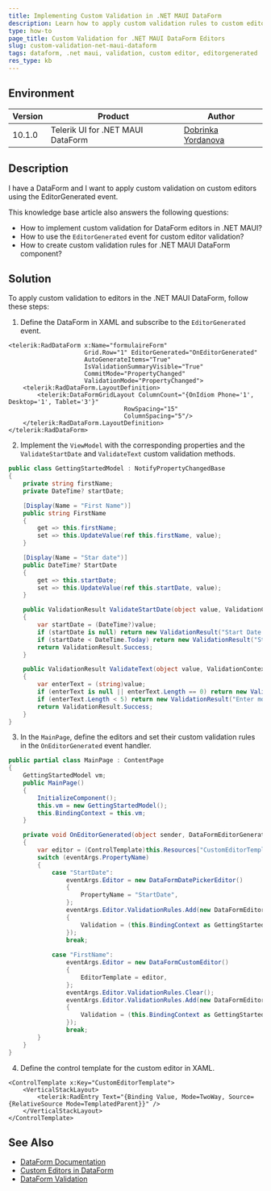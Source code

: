 ```yaml
---
title: Implementing Custom Validation in .NET MAUI DataForm
description: Learn how to apply custom validation rules to custom editors in the .NET MAUI DataForm component using the EditorGenerated event.
type: how-to
page_title: Custom Validation for .NET MAUI DataForm Editors
slug: custom-validation-net-maui-dataform
tags: dataform, .net maui, validation, custom editor, editorgenerated
res_type: kb
---
```


## Environment

| Version | Product | Author | 
| --- | --- | ---- | 
| 10.1.0 | Telerik UI for .NET MAUI DataForm  | [Dobrinka Yordanova](https://www.telerik.com/blogs/author/dobrinka-yordanova) | 

## Description

I have a DataForm and I want to apply custom validation on custom editors using the EditorGenerated event. 

This knowledge base article also answers the following questions:
- How to implement custom validation for DataForm editors in .NET MAUI?
- How to use the `EditorGenerated` event for custom editor validation?
- How to create custom validation rules for .NET MAUI DataForm component?

## Solution

To apply custom validation to editors in the .NET MAUI DataForm, follow these steps:

1. Define the DataForm in XAML and subscribe to the `EditorGenerated` event.

```xaml
<telerik:RadDataForm x:Name="formulaireForm" 
                     Grid.Row="1" EditorGenerated="OnEditorGenerated"
                     AutoGenerateItems="True"
                     IsValidationSummaryVisible="True"
                     CommitMode="PropertyChanged"
                     ValidationMode="PropertyChanged">
    <telerik:RadDataForm.LayoutDefinition>
        <telerik:DataFormGridLayout ColumnCount="{OnIdiom Phone='1', Desktop='1', Tablet='3'}"
                                RowSpacing="15"
                                ColumnSpacing="5"/>
    </telerik:RadDataForm.LayoutDefinition>
</telerik:RadDataForm>
```

2. Implement the `ViewModel` with the corresponding properties and the `ValidateStartDate` and `ValidateText` custom validation methods.

```csharp
public class GettingStartedModel : NotifyPropertyChangedBase
{
    private string firstName;
    private DateTime? startDate;

    [Display(Name = "First Name")]
    public string FirstName
    {
        get => this.firstName;
        set => this.UpdateValue(ref this.firstName, value);
    }

    [Display(Name = "Star date")]
    public DateTime? StartDate
    {
        get => this.startDate;
        set => this.UpdateValue(ref this.startDate, value);
    }

    public ValidationResult ValidateStartDate(object value, ValidationContext context)
    {
        var startDate = (DateTime?)value;
        if (startDate is null) return new ValidationResult("Start Date is required.");
        if (startDate < DateTime.Today) return new ValidationResult("Start Date cannot be in the past.");
        return ValidationResult.Success;
    }

    public ValidationResult ValidateText(object value, ValidationContext context)
    {
        var enterText = (string)value;
        if (enterText is null || enterText.Length == 0) return new ValidationResult("Text cannot be null");
        if (enterText.Length < 5) return new ValidationResult("Enter more than 5 symbols");
        return ValidationResult.Success;
    }
}
```

3. In the `MainPage`, define the editors and set their custom validation rules in the `OnEditorGenerated` event handler.

```csharp
public partial class MainPage : ContentPage
{
    GettingStartedModel vm;
    public MainPage()
    {
        InitializeComponent();
        this.vm = new GettingStartedModel();
        this.BindingContext = this.vm;
    }

    private void OnEditorGenerated(object sender, DataFormEditorGeneratedEventArgs eventArgs)
    {
        var editor = (ControlTemplate)this.Resources["CustomEditorTemplate"];
        switch (eventArgs.PropertyName)
        {
            case "StartDate":
                eventArgs.Editor = new DataFormDatePickerEditor()
                {
                    PropertyName = "StartDate",
                };
                eventArgs.Editor.ValidationRules.Add(new DataFormEditorCustomValidationRule
                {
                    Validation = (this.BindingContext as GettingStartedModel).ValidateStartDate,
                });
                break;
            
            case "FirstName":
                eventArgs.Editor = new DataFormCustomEditor()
                {
                    EditorTemplate = editor,
                };
                eventArgs.Editor.ValidationRules.Clear();
                eventArgs.Editor.ValidationRules.Add(new DataFormEditorCustomValidationRule
                {
                    Validation = (this.BindingContext as GettingStartedModel).ValidateText,
                });
                break;
        }
    }
}
```

4. Define the control template for the custom editor in XAML.

```xaml
<ControlTemplate x:Key="CustomEditorTemplate">
    <VerticalStackLayout>
        <telerik:RadEntry Text="{Binding Value, Mode=TwoWay, Source={RelativeSource Mode=TemplatedParent}}" />
    </VerticalStackLayout>
</ControlTemplate>
```

## See Also

- [DataForm Documentation](https://docs.telerik.com/devtools/maui/controls/dataform/overview)
- [Custom Editors in DataForm](https://docs.telerik.com/devtools/maui/controls/dataform/editors/custom-editor)
- [DataForm Validation](https://docs.telerik.com/devtools/maui/controls/dataform/validation)
